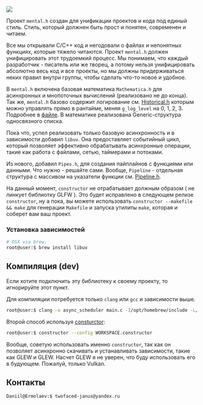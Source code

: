 <div>
<img src="https://gitlab.com/mentalgrp/mental.promo/-/raw/main/Logos/mental_h1280x800.png?ref_type=heads"/>
</div>

Проект `mental.h` создан для унификации проектов и кода под единый стиль. Стиль, который должнен быть прост и понятен, современен и читаем.

Все мы открывали C/C++ код и негодовали о файлах и непонятных функциях, которые тяжело читаются. Проект `mental.h` должен унифицировать этот трудоемкий процесс. Мы понимаем, что каждый разработчик - писатель или же творец, а потому нельзя унифицировать абсолютно весь код и все проекты, но мы должны придерживаться неких правил внутри группы, чтобы сделать что-то новое и удобное.

В `mental.h` включена базовая математика `Mathematica.h` для асинхронных и мнопоточных вычислений (реализовано не до конца). Так же, `mental.h` базово содержит логирование cм. [Historical.h](./core/Historical.h) которым можно управлять прямо в рантайме, меняя `g_log_level` на 0, 1, 2, 3. Подробнее в [файле](./core/Historical.h). В математике реализована Generic-структура односвязного списка.

Пока что, успел реализовать только базовую асинхронность и в зависимости добавил `libuv`. Она предоставляет событийный цикл, который позволяет эффективно обрабатывать асинхронные операции, такие как работа с файлами, сетью, таймерами и потоками.

Из нового, добавил `Pipes.h`, для создания пайплайнов с функциями или данными. Что нужно - решайте сами.
Вообще, `Pipeline` - отдельная структура с массивом на указатели функции cм. [Pipeline.h](./core/Pipes.h).


На данный момент, `constructor` не отрабатывает должным образом ( не линкует библиотку GLFW ). Это будет исправлено в следующем релизе `constructor`, ну а пока, вы можете использовать `constructor --makefile && make` для генерации `Makefile` и запуска утилиты `make`, которая и соберет вам ваш проект.

### Установка зависимостей

```sh
# OSX via brew.
root@user:$ brew install libuv
```

## Компиляция (dev)
Если хотите подключить эту библиотеку к своему проекту, то игнорируйте этот пункт.

Для компиляции потребуется только `clang` или `gcc` и зависимости выше.

```sh
root@user:$ clang -o async_scheduler main.c -I/opt/homebrew/include -L/opt/homebrew/lib -luv -lglfw -lGLEW
```

Второй способ используя [consturctor](https://gitlab.com/mentalgrp/constructor):
```sh
root@user:$ constructor --config WORKSPACE.constructor
```

Вообще, советую использовать именно `constructor`, так как он позволяет асинхронно скачивать и устанавливать зависимости, такие как GLEW и GLEW. Насчет GLEW я не уверен, что буду использовать его в будующем. Пожалуй, только Vulkan.




## Контакты
```sh
Daniil@Ermolaev:$ twofaced-janus@yandex.ru
```

